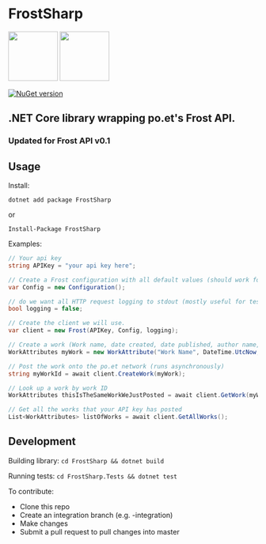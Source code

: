 # FrostSharp
<img src="https://frost.po.et/3737874e2ab4a890144e13c7c7aeb2ff.svg" width=100px/> <img src="https://camo.githubusercontent.com/0617f4657fef12e8d16db45b8d73def73144b09f/68747470733a2f2f646576656c6f7065722e6665646f726170726f6a6563742e6f72672f7374617469632f6c6f676f2f6373686172702e706e67" width=100px/>

[![NuGet version](https://badge.fury.io/nu/FrostSharp.svg)](https://badge.fury.io/nu/FrostSharp)

## .NET Core library wrapping po.et's Frost API.

### Updated for Frost API v0.1

## Usage

Install:
```
dotnet add package FrostSharp
```
or
```
Install-Package FrostSharp
```
Examples:
```csharp
// Your api key
string APIKey = "your api key here";

// Create a Frost configuration with all default values (should work for most people)
var Config = new Configuration();

// do we want all HTTP request logging to stdout (mostly useful for testing)
bool logging = false;

// Create the client we will use.
var client = new Frost(APIKey, Config, logging);

// Create a work (Work name, date created, date published, author name, work content)
WorkAttributes myWork = new WorkAttribute("Work Name", DateTime.UtcNow, DateTime.UtcNow, "Alec Chan", "This is the content of the work");

// Post the work onto the po.et network (runs asynchronously)
string myWorkId = await client.CreateWork(myWork);

// Look up a work by work ID
WorkAttributes thisIsTheSameWorkWeJustPosted = await client.GetWork(myWorkId);

// Get all the works that your API key has posted
List<WorkAttributes> listOfWorks = await client.GetAllWorks();
```

## Development

Building library:
`cd FrostSharp && dotnet build`

Running tests:
`cd FrostSharp.Tests && dotnet test`

To contribute:

- Clone this repo
- Create an integration branch (e.g. <yourname>-integration)
- Make changes
- Submit a pull request to pull changes into master
